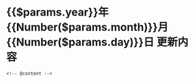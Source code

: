 
<script setup>
    import {useData} from 'vitepress'
    import {onMounted} from 'vue'
    const {title, params} = useData()
    onMounted(()=>{
        window.document.title = `${params.value.year}年${Number(params.value.month)}月${Number(params.value.day)}日 更新内容`
    })
</script>

# {{$params.year}}年{{Number($params.month)}}月{{Number($params.day)}}日 更新内容

```
<!-- @content -->
```